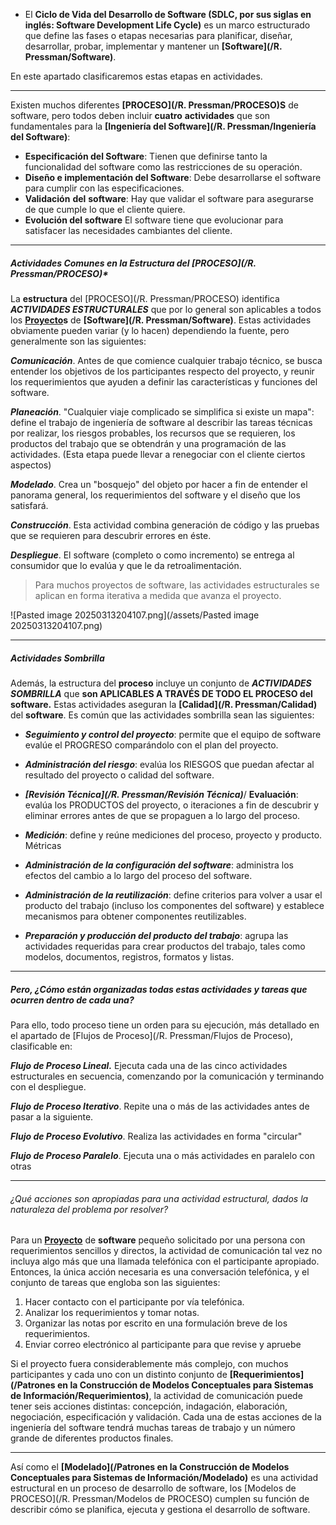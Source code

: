 - El **Ciclo de Vida del Desarrollo de Software (SDLC, por sus siglas en inglés: Software Development Life Cycle)** es un marco estructurado que define las fases o etapas necesarias para planificar, diseñar, desarrollar, probar, implementar y mantener un **[Software](/R. Pressman/Software)**. 

En este apartado clasificaremos estas etapas en actividades.
****
Existen muchos diferentes **[PROCESO](/R. Pressman/PROCESO)S** de software, pero todos deben incluir **cuatro** **actividades** que son fundamentales para la **[Ingeniería del Software](/R. Pressman/Ingeniería del Software)**:

- **Especificación del Software**: Tienen que definirse tanto la funcionalidad del software como las restricciones de su operación.
- **Diseño e implementación del Software**: Debe desarrollarse el software para cumplir con las especificaciones.
- **Validación** **del** **software**: Hay que validar el software para asegurarse de que cumple lo que el cliente quiere. 
- **Evolución del software** El software tiene que evolucionar para satisfacer las necesidades cambiantes del cliente.
****
##### **Actividades Comunes en la Estructura del [PROCESO](/R. Pressman/PROCESO)*** 
La **estructura** del [PROCESO](/R. Pressman/PROCESO) identifica ***ACTIVIDADES ESTRUCTURALES*** que por lo general son aplicables a todos los **[Proyecto](/PMBOK/Proyecto)s** de **[Software](/R. Pressman/Software)**. Estas actividades obviamente pueden variar (y lo hacen) dependiendo la fuente, pero generalmente son las siguientes:
	
***Comunicación***. Antes de que comience cualquier trabajo técnico, se busca entender los objetivos de los participantes respecto del proyecto, y reunir los requerimientos que ayuden a definir las características y funciones del software.

***Planeación***. "Cualquier viaje complicado se simplifica si existe un mapa": define el trabajo de ingeniería de software al describir las tareas técnicas por realizar, los riesgos probables, los recursos que se requieren, los productos del trabajo que se obtendrán y una programación de las actividades. (Esta etapa puede llevar a renegociar con el cliente ciertos aspectos)

***Modelado***. Crea un "bosquejo" del objeto por hacer a fin de entender el panorama general, los requerimientos del software y el diseño que los satisfará. 

***Construcción***. Esta actividad combina generación de código y las pruebas que se requieren para descubrir errores en éste.

***Despliegue***. El software (completo o como incremento) se entrega al consumidor que lo evalúa y que le da retroalimentación.
	
> 	Para muchos proyectos de software, las actividades estructurales se aplican en forma iterativa a medida que avanza el proyecto.


![Pasted image 20250313204107.png](/assets/Pasted image 20250313204107.png)
****
##### **Actividades Sombrilla**
Además, la estructura del **proceso** incluye un conjunto de ***ACTIVIDADES SOMBRILLA*** que **son APLICABLES A TRAVÉS DE TODO EL PROCESO del software.** Estas actividades aseguran la **[Calidad](/R. Pressman/Calidad)** del **software**. Es común que las actividades sombrilla sean las siguientes:

- ***Seguimiento y control del proyecto***: permite que el equipo de software evalúe el PROGRESO comparándolo con el plan del proyecto.
	
- ***Administración del riesgo***: evalúa los RIESGOS que puedan afectar al resultado del proyecto o calidad del software.
- ***[Revisión Técnica](/R. Pressman/Revisión Técnica)***/ **Evaluación**: evalúa los PRODUCTOS del proyecto, o iteraciones a fin de descubrir y eliminar errores antes de que se propaguen a lo largo del proceso.
- ***Medición***: define y reúne mediciones del proceso, proyecto y producto. Métricas
- ***Administración de la configuración del software***: administra los efectos del cambio a lo largo del proceso del software.
- ***Administración de la reutilización***: define criterios para volver a usar el producto del trabajo (incluso los componentes del software) y establece mecanismos para obtener componentes reutilizables.
- ***Preparación y producción del producto del trabajo***: agrupa las actividades requeridas para crear productos del trabajo, tales como modelos, documentos, registros, formatos y listas.
****
##### Pero, **¿Cómo están organizadas todas estas actividades y tareas que ocurren dentro de cada una?**
Para ello, todo proceso tiene un orden para su ejecución, más detallado en el apartado de [Flujos de Proceso](/R. Pressman/Flujos de Proceso), clasificable en:

***Flujo de Proceso Lineal.*** Ejecuta cada una de las cinco actividades estructurales en secuencia, comenzando por la comunicación y terminando con el despliegue.

***Flujo de Proceso Iterativo***. Repite una o más de las actividades antes de pasar a la siguiente.

***Flujo de Proceso Evolutivo***. Realiza las actividades en forma "circular"

***Flujo de Proceso Paralelo***. Ejecuta una o más actividades en paralelo con otras 
********
###### *¿Qué acciones son apropiadas para una actividad estructural, dados la naturaleza del problema por resolver?*
Para un **[Proyecto](/PMBOK/Proyecto)** de **software** pequeño solicitado por una persona con requerimientos sencillos y directos, la actividad de comunicación tal vez no incluya algo más que una llamada telefónica con el participante apropiado. Entonces, la única acción necesaria es una conversación telefónica, y el conjunto de tareas que engloba son las siguientes: 

1. Hacer contacto con el participante por vía telefónica. 
2. Analizar los requerimientos y tomar notas. 
3. Organizar las notas por escrito en una formulación breve de los requerimientos. 
4. Enviar correo electrónico al participante para que revise y apruebe

Si el proyecto fuera considerablemente más complejo, con muchos participantes y cada uno con un distinto conjunto de **[Requerimientos](/Patrones en la Construcción de Modelos Conceptuales para Sistemas de Información/Requerimientos)**, la actividad de comunicación puede tener seis acciones distintas: concepción, indagación, elaboración, negociación, especificación y validación. Cada una de estas acciones de la ingeniería del software tendrá muchas tareas de trabajo y un número grande de diferentes productos finales.
************************
Así como el **[Modelado](/Patrones en la Construcción de Modelos Conceptuales para Sistemas de Información/Modelado)** es una actividad estructural en un proceso de desarrollo de software, los [Modelos de PROCESO](/R. Pressman/Modelos de PROCESO) cumplen su función de describir cómo se planifica, ejecuta y gestiona el desarrollo de software.